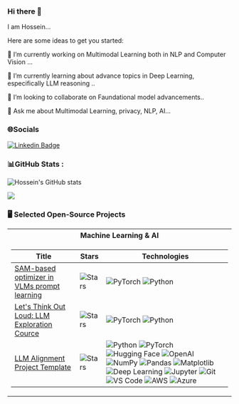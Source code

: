 ### Hi there 👋

I am Hossein...

Here are some ideas to get you started:

🔭 I’m currently working on Multimodal Learning both in NLP and Computer Vision ...

🌱 I’m currently learning about advance topics in Deep Learning, especifically LLM reasoning ..

👯 I’m looking to collaborate on Faundational model advancements..

💬 Ask me about Multimodal Learning, privacy, NLP, AI...

<!-- 📫 How to reach me: **[My LinkedIn!](https://www.linkedin.com/in/hossein-rajoli-nowdeh-39933b59/)** -->

### 🌐Socials

[![Linkedin Badge](https://img.shields.io/badge/-LinkedIn-blue?style=flat-square&logo=Linkedin&logoColor=white&link=https://www.linkedin.com/in/jang-won-park/)](https://www.linkedin.com/in/hossein-rajoli-nowdeh-39933b59/)
<!-- [![Tech Blog Badge](http://img.shields.io/badge/-Tech%20blog-black?style=flat-square&logo=github&link=https://medium.com/machine-learning-mindset)](https://medium.com/machine-learning-mindset)  -->


<!-- ### 🏆GitHub Trophies -->

<!-- ![](https://github-profile-trophy.vercel.app/?username=HRajoliN&theme=darkhub&no-frame=false&no-bg=false&margin-w=4) -->

### 📊GitHub Stats :


![Hossein's GitHub stats](https://github-readme-stats.vercel.app/api?username=HRajoliN&theme=dark&show_icons=true)


<!-- ![](https://github-readme-streak-stats.herokuapp.com/?user=vahidalizadeh&theme=radical&hide_border=false)<br/> -->

![](http://github-readme-streak-stats.herokuapp.com?user=HRajoliN&theme=elegant&date_format=M%20j%5B%2C%20Y%5D)<br/>

### 🖥️ Selected Open-Source Projects
<table>
<tr><th>Machine Learning & AI </th>
<tr><td>

|Title | Stars | Technologies|
|--|--|--|
| [SAM-based optimizer in VLMs prompt learning](https://github.com/HRajoliN/Sharpness-Aware-Minimization-in-VLMs) | <img alt="Stars" src="https://img.shields.io/github/stars/HRajoliN/Sharpness-Aware-Minimization-in-VLMs?style=flat-square&labelColor=black"/> | ![PyTorch](https://img.shields.io/badge/PyTorch-black?style=flat-square&logo=pytorch) ![Python](https://img.shields.io/badge/Python-black?style=flat-square&logo=python)|
| [Let's Think Out Loud: LLM Exploration Cource](https://github.com/HRajoliN/Think-Out-Loud-Exploring-LLMs-) | <img alt="Stars" src="https://img.shields.io/github/stars/HRajoliN/Think-Out-Loud-Exploring-LLMs-?style=flat-square&labelColor=black"/> | ![PyTorch](https://img.shields.io/badge/PyTorch-black?style=flat-square&logo=pytorch) ![Python](https://img.shields.io/badge/Python-black?style=flat-square&logo=python)|
| [LLM Alignment Project Template](https://github.com/HRajoliN/LLM-Alignment-Project) | <img alt="Stars" src="https://img.shields.io/github/stars/HRajoliN/LLM-Alignment-Project?style=flat-square&labelColor=black"/> | ![Python](https://img.shields.io/badge/PY-black?style=flat-square&logo=python) ![PyTorch](https://img.shields.io/badge/PT-black?style=flat-square&logo=pytorch) ![Hugging Face](https://img.shields.io/badge/HF-black?style=flat-square&logo=huggingface) ![OpenAI](https://img.shields.io/badge/OpenAI-black?style=flat-square&logo=openai) ![NumPy](https://img.shields.io/badge/NumPy-black?style=flat-square&logo=numpy) ![Pandas](https://img.shields.io/badge/Pandas-black?style=flat-square&logo=pandas) ![Matplotlib](https://img.shields.io/badge/Matplotlib-black?style=flat-square&logo=matplotlib) ![Deep Learning](https://img.shields.io/badge/DL-black?style=flat-square&logo=deeplearning-ai) ![Jupyter](https://img.shields.io/badge/Jupyter-black?style=flat-square&logo=jupyter) ![Git](https://img.shields.io/badge/Git-black?style=flat-square&logo=git) ![VS Code](https://img.shields.io/badge/VSCode-black?style=flat-square&logo=visual-studio-code) ![AWS](https://img.shields.io/badge/AWS-black?style=flat-square&logo=amazon-aws) ![Azure](https://img.shields.io/badge/Azure-black?style=flat-square&logo=microsoft-azure)|

</td>
</tr> </table>

